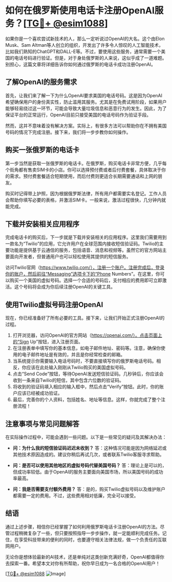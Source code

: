 # 如何在俄罗斯使用电话卡注册OpenAI服务？[[TG💪+ @esim1088](https://t.me/s/esim1088)]

如果你是一个喜欢尝试新技术的人，那么一定听说过OpenAI的大名。这个由Elon Musk、Sam Altman等人创立的组织，开发出了许多令人惊叹的人工智能技术，比如我们熟知的ChatGPT和DALL-E等。不过，要使用这些服务，通常需要一个美国的电话号码进行验证。但是，对于身处俄罗斯的人来说，这似乎成了一道难题。别担心，这篇文章将详细告诉你如何通过俄罗斯的电话卡成功注册OpenAI。

## 了解OpenAI的服务需求

首先，让我们来了解一下为什么OpenAI要求美国的电话号码。这是因为OpenAI希望确保用户的身份真实性，防止滥用其服务。尤其是在免费试用阶段，如果用户能够轻易绕过这一环节，可能会导致大量垃圾信息和恶意行为的发生。因此，为了保证平台的正常运行，OpenAI目前只接受美国的电话号码作为验证手段。

然而，这并不意味着没有解决方案。实际上，有很多方法可以帮助你在不拥有美国号码的情况下完成注册。接下来，我们将一步步教你如何操作。

## 购买一张俄罗斯的电话卡

第一步当然是获取一张俄罗斯的电话卡。在俄罗斯，购买电话卡非常方便，几乎每个街角都有售卖SIM卡的小店。你可以选择预付费或者后付费套餐，具体取决于你的需求。预付费套餐适合短期使用，而后付费则更适合长期需要通话和上网的朋友。

购买时记得带上护照，因为根据俄罗斯法律，所有用户都需要实名登记。工作人员会帮助你填写必要的表格，并激活SIM卡。一般来说，激活过程很快，几分钟内就能完成。

## 下载并安装相关应用程序

完成电话卡的购买后，下一步就是下载并安装相关的应用程序。这里我们需要用到一款名为“Twilio”的应用，它允许用户在全球范围内接收短信验证码。Twilio的主要功能是提供基于云通信的服务，包括语音、消息和视频等。虽然它的官方网站主要面向开发者，但普通用户也可以轻松使用其提供的短信服务。

访问Twilio官网（https://www.twilio.com/），注册一个账户。注册完成后，登录你的账户，然后前往“Messaging”选项卡下的“Phone Numbers”。在这里，你可以购买一个美国的虚拟号码。选择一个合适的号码后，支付相应的费用即可立即激活。这个号码将会成为你后续注册OpenAI的关键工具。

## 使用Twilio虚拟号码注册OpenAI

现在，你已经准备好了所有必要的工具。接下来，让我们开始正式注册OpenAI的过程。

1. 打开浏览器，访问OpenAI的官方网站（https://openai.com/）。点击页面上的“Sign Up”按钮，进入注册页面。
2. 在注册表单中填写你的基本信息，如电子邮件地址、密码等。注意，确保你使用的电子邮件地址是有效的，并且是你经常检查的邮箱。
3. 当系统提示你需要输入电话号码时，不要直接填写你的俄罗斯电话号码。相反，你应该在此处输入刚刚从Twilio购买的美国虚拟号码。
4. 点击“Send Code”按钮，等待OpenAI发送短信验证码。几秒钟后，你应该会收到一条来自Twilio的短信，其中包含六位数的验证码。
5. 将收到的验证码填入相应的输入框中，然后点击“Verify”按钮。此时，你的账户应该已经被成功验证。
6. 最后，完善你的个人资料，包括姓名、地址等信息。这样，你就完成了整个注册流程！

## 注意事项与常见问题解答

在实际操作过程中，可能会遇到一些问题。以下是一些常见的疑问及其解决办法：

- **问：为什么我的短信验证码迟迟未收到？**
  答：这种情况可能是因为网络延迟或其他技术原因造成的。建议你稍后再试几次，或者联系Twilio客服寻求帮助。

- **问：是否可以使用其他地区的虚拟号码代替美国号码？**
  答：理论上是可以的，但成功率较低。由于OpenAI的服务主要面向美国市场，所以美国号码的成功率最高。

- **问：我是否需要支付额外费用？**
  答：是的，购买Twilio虚拟号码以及维护账户都需要一定的费用。不过，这些费用相对低廉，完全可以接受。

## 结语

通过上述步骤，相信你已经掌握了如何利用俄罗斯电话卡注册OpenAI的方法。尽管过程稍微复杂了一些，但只要按照指导一步步操作，就一定能顺利完成任务。记住，在享受科技带来的便利的同时，也要遵守相关法律法规，做一个负责任的互联网用户。

无论你是想体验最新的AI技术，还是单纯对这类创新充满好奇，OpenAI都值得你去探索一番。希望本文对你有所帮助，祝你早日成为一名合格的OpenAI用户！

[[TG💪+ @esim1088](https://t.me/s/esim1088) ![Image](https://i.postimg.cc/4NQfJmqS/Snipaste-2025-05-13-00-14-12.png)]